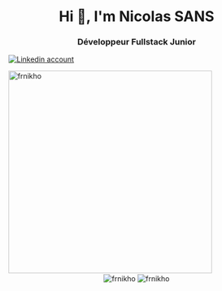<h1 align="center">Hi 👋, I'm Nicolas SANS</h1>
<h3 align="center">Développeur Fullstack Junior</h3>


[![Linkedin account](https://img.shields.io/badge/LinkedIn-0077B5?style=for-the-badge&logo=linkedin&logoColor=white "Linkedin account")](https://www.linkedin.com/in/nicosans/ "Linkedin account")

<img align="center" src="https://api.daily.dev/devcards/134e9a6e868941c5b46bc29bd46bd6ec.png?r=h4l" width="400" alt="frnikho" />

<div align="center">
  <img align="center" src="https://github-readme-stats.vercel.app/api?username=frnikho&show_icons=true&locale=en" alt="frnikho" />
  <img align="center" src="https://github-readme-streak-stats.herokuapp.com/?user=frnikho&" alt="frnikho" />
</div>
